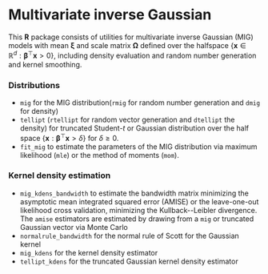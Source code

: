 # Multivariate inverse Gaussian

This **R** package consists of utilities for multivariate inverse Gaussian (MIG) models with mean $\boldsymbol{\xi}$ and scale matrix $\boldsymbol{\Omega}$ defined over the halfspace $\{\boldsymbol{x} \in \mathbb{R}^d: \boldsymbol{\beta}^\top\boldsymbol{x} > 0\}$, including density evaluation and random number generation and kernel smoothing.


### Distributions

- `mig` for the MIG distribution(`rmig` for random number generation and `dmig` for density)
- `tellipt` (`rtellipt` for random vector generation and `dtellipt` the density) for truncated Student-$t$ or Gaussian distribution over the half space $\{\boldsymbol{x}: \boldsymbol{\beta}^\top\boldsymbol{x}>\delta\}$ for $\delta \geq 0$.
- `fit_mig` to estimate the parameters of the MIG distribution via maximum likelihood (`mle`) or the method of moments (`mom`).

### Kernel density estimation

- `mig_kdens_bandwidth` to estimate the bandwidth matrix minimizing the asymptotic mean integrated squared error (AMISE) or the leave-one-out likelihood cross validation, minimizing the Kullback--Leibler divergence. The `amise` estimators are estimated by drawing from a `mig` or truncated Gaussian vector via Monte Carlo
- `normalrule_bandwidth` for the normal rule of Scott for the Gaussian kernel
- `mig_kdens` for the kernel density estimator
- `tellipt_kdens` for the truncated Gaussian kernel density estimator
